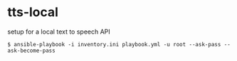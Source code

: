 # tts-local
setup for a local text to speech API

    $ ansible-playbook -i inventory.ini playbook.yml -u root --ask-pass --ask-become-pass
